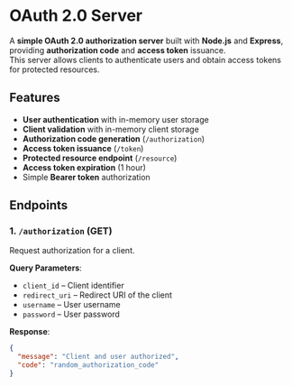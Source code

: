 # OAuth 2.0 Server

A **simple OAuth 2.0 authorization server** built with **Node.js** and **Express**, providing **authorization code** and **access token** issuance.  
This server allows clients to authenticate users and obtain access tokens for protected resources.

## Features

- **User authentication** with in-memory user storage  
- **Client validation** with in-memory client storage  
- **Authorization code generation** (`/authorization`)  
- **Access token issuance** (`/token`)  
- **Protected resource endpoint** (`/resource`)  
- **Access token expiration** (1 hour)  
- Simple **Bearer token** authorization  

## Endpoints

### 1. `/authorization` (GET)
Request authorization for a client.  

**Query Parameters**:  
- `client_id` – Client identifier  
- `redirect_uri` – Redirect URI of the client  
- `username` – User username  
- `password` – User password  

**Response**:  
```json
{
  "message": "Client and user authorized",
  "code": "random_authorization_code"
}

